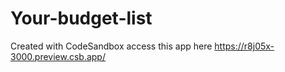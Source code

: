 # Your-budget-list
Created with CodeSandbox
access this app here https://r8j05x-3000.preview.csb.app/
